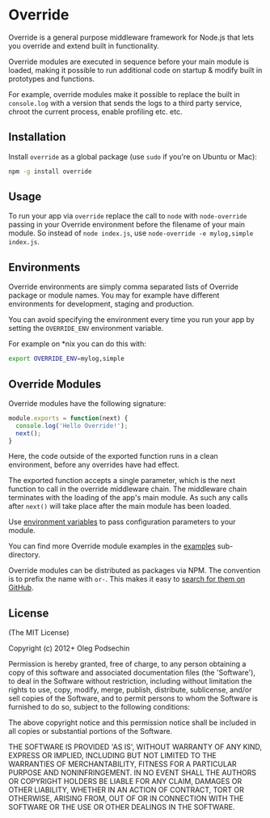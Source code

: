 # Override

Override is a general purpose middleware framework for Node.js that lets you 
override and extend built in functionality.

Override modules are executed in sequence before your main module is loaded, making 
it possible to run additional code on startup & modify built in prototypes and 
functions.

For example, override modules make it possible to replace the built in `console.log` 
with a version that sends the logs to a third party service, chroot the current process,
enable profiling etc. etc.

## Installation

Install `override` as a global package (use `sudo` if you're on Ubuntu or Mac):

```bash
npm -g install override
```

## Usage

To run your app via `override` replace the call to `node` with `node-override` passing
in your Override environment before the filename of your main module. So instead of `node index.js`, use 
`node-override -e mylog,simple index.js`. 

## Environments

Override environments are simply comma separated lists of Override package or module names. You may for example have different environments for development, staging and production.

You can avoid specifying the environment every time you run your app by setting the `OVERRIDE_ENV` environment variable.

For example on *nix you can do this with:

```bash
export OVERRIDE_ENV=mylog,simple
``` 

## Override Modules

Override modules have the following signature:

```js
module.exports = function(next) {
  console.log('Hello Override!');
  next();
}
```

Here, the code outside of the exported function runs in a clean environment, before any overrides have had effect.

The exported function accepts a single parameter, which is the next function to call in the override middleware chain. 
The middleware chain terminates with the loading of the app's main module. As such any calls after `next()` will take 
place after the main module has been loaded.

Use [environment variables](http://nodejs.org/api/process.html#process_process_env) to pass configuration parameters to your module.

You can find more Override module examples in the [examples](https://github.com/olegp/override/tree/master/examples) sub-directory.

Override modules can be distributed as packages via NPM. The convention is to prefix the name with `or-`. This 
makes it easy to [search for them on GitHub](https://github.com/search?q=or-*&repo=&langOverride=&start_value=1&type=Repositories&language=JavaScript).

## License 

(The MIT License)

Copyright (c) 2012+ Oleg Podsechin

Permission is hereby granted, free of charge, to any person obtaining
a copy of this software and associated documentation files (the
'Software'), to deal in the Software without restriction, including
without limitation the rights to use, copy, modify, merge, publish,
distribute, sublicense, and/or sell copies of the Software, and to
permit persons to whom the Software is furnished to do so, subject to
the following conditions:

The above copyright notice and this permission notice shall be
included in all copies or substantial portions of the Software.

THE SOFTWARE IS PROVIDED 'AS IS', WITHOUT WARRANTY OF ANY KIND,
EXPRESS OR IMPLIED, INCLUDING BUT NOT LIMITED TO THE WARRANTIES OF
MERCHANTABILITY, FITNESS FOR A PARTICULAR PURPOSE AND NONINFRINGEMENT.
IN NO EVENT SHALL THE AUTHORS OR COPYRIGHT HOLDERS BE LIABLE FOR ANY
CLAIM, DAMAGES OR OTHER LIABILITY, WHETHER IN AN ACTION OF CONTRACT,
TORT OR OTHERWISE, ARISING FROM, OUT OF OR IN CONNECTION WITH THE
SOFTWARE OR THE USE OR OTHER DEALINGS IN THE SOFTWARE.

